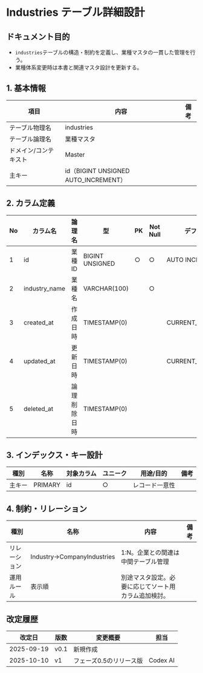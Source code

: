 # Industries テーブル詳細設計

## ドキュメント目的
- `industries`テーブルの構造・制約を定義し、業種マスタの一貫した管理を行う。
- 業種体系変更時は本書と関連マスタ設計を更新する。

## 1. 基本情報
| 項目 | 内容 | 備考 |
|---|---|---|
| テーブル物理名 | industries |  |
| テーブル論理名 | 業種マスタ |  |
| ドメイン/コンテキスト | Master |  |
| 主キー | id（BIGINT UNSIGNED AUTO_INCREMENT） |  |

## 2. カラム定義
| No | カラム名 | 論理名 | 型 | PK | Not Null | デフォルト | 説明/業務ルール | 備考 |
|---|---|---|---|---|---|---|---|---|
| 1 | id | 業種ID | BIGINT UNSIGNED | ○ | ○ | AUTO INCREMENT | システム採番。 |  |
| 2 | industry_name | 業種名 | VARCHAR(100) |  | ○ |  | 表示業種名。 |  |
| 3 | created_at | 作成日時 | TIMESTAMP(0) |  |  | CURRENT_TIMESTAMP | Laravel標準。 |  |
| 4 | updated_at | 更新日時 | TIMESTAMP(0) |  |  | CURRENT_TIMESTAMP | Laravel標準。 | on update CURRENT_TIMESTAMP |
| 5 | deleted_at | 論理削除日時 | TIMESTAMP(0) |  |  |  | `softDeletes()`。 |  |

## 3. インデックス・キー設計
| 種別 | 名称 | 対象カラム | ユニーク | 用途/目的 | 備考 |
|---|---|---|---|---|---|
| 主キー | PRIMARY | id | ○ | レコード一意性 |  |

## 4. 制約・リレーション
| 種別 | 名称 | 内容 | 備考 |
|---|---|---|---|
| リレーション | Industry→CompanyIndustries | 1:N。企業との関連は中間テーブル管理 |  |
| 運用ルール | 表示順 | 別途マスタ設定。必要に応じてソート用カラム追加検討。 |  |

## 改定履歴
| 改定日 | 版数 | 変更概要 | 担当 |
|---|---|---|---|
| 2025-09-19 | v0.1 | 新規作成 |  |
| 2025-10-10 | v1 | フェーズ0.5のリリース版 | Codex AI |